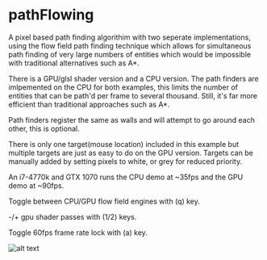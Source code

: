 # pathFlowing
A pixel based path finding algorithim with two seperate implementations, using the flow field path finding technique which allows for simultaneous path finding of very large numbers of entities which would be impossible with traditional alternatives such as A*.

There is a GPU/glsl shader version and a CPU version. The path finders are imlpemented on
the CPU for both examples, this limits the number of entities that can be path'd per frame to
several thousand. Still, it's far more efficient than traditional approaches such as A*.

Path finders register the same as walls and will attempt to go around each other, this is optional. 

There is only one target(mouse location) included in this example but multiple targets are just as easy to do on the GPU version. Targets can be manually added by setting pixels to white, or grey for reduced priority. 

An i7-4770k and GTX 1070 runs the CPU demo at ~35fps and the GPU demo at ~90fps. 

 Toggle between CPU/GPU flow field engines with (q) key.
 
 -/+ gpu shader passes with (1/2) keys.

  Toggle 60fps frame rate lock with (a) key.

![alt text](https://kek.gg/i/7SmDmT.png)
